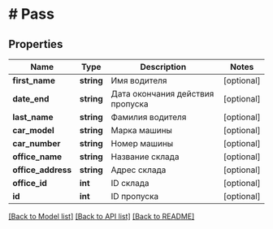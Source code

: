 # # Pass

## Properties

Name | Type | Description | Notes
------------ | ------------- | ------------- | -------------
**first_name** | **string** | Имя водителя | [optional]
**date_end** | **string** | Дата окончания действия пропуска | [optional]
**last_name** | **string** | Фамилия водителя | [optional]
**car_model** | **string** | Марка машины | [optional]
**car_number** | **string** | Номер машины | [optional]
**office_name** | **string** | Название склада | [optional]
**office_address** | **string** | Адрес склада | [optional]
**office_id** | **int** | ID склада | [optional]
**id** | **int** | ID пропуска | [optional]

[[Back to Model list]](../../README.md#models) [[Back to API list]](../../README.md#endpoints) [[Back to README]](../../README.md)
